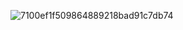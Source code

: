 ![7100ef1f509864889218bad91c7db74](https://user-images.githubusercontent.com/68007558/186713661-46b7ed73-521e-4ec5-b1b4-50f982c58a9b.jpg)
